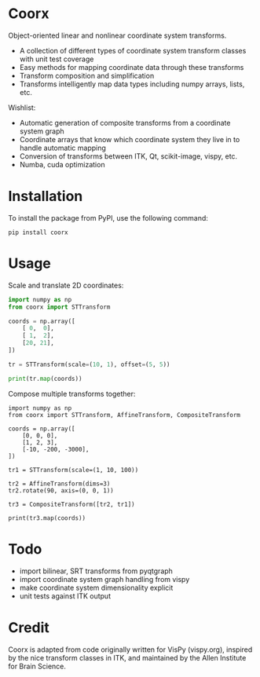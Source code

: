 Coorx
==========

Object-oriented linear and nonlinear coordinate system transforms.

* A collection of different types of coordinate system transform classes with unit test coverage
* Easy methods for mapping coordinate data through these transforms
* Transform composition and simplification
* Transforms intelligently map data types including numpy arrays, lists, etc.

Wishlist:

* Automatic generation of composite transforms from a coordinate system graph
* Coordinate arrays that know which coordinate system they live in to handle automatic mapping
* Conversion of transforms between ITK, Qt, scikit-image, vispy, etc.
* Numba, cuda optimization


Installation
============

To install the package from PyPI, use the following command:

```
pip install coorx
```

Usage
=====

Scale and translate 2D coordinates:

```python
import numpy as np
from coorx import STTransform

coords = np.array([
    [ 0,  0],
    [ 1,  2],
    [20, 21],
])

tr = STTransform(scale=(10, 1), offset=(5, 5))

print(tr.map(coords))
```

Compose multiple transforms together:

```
import numpy as np
from coorx import STTransform, AffineTransform, CompositeTransform

coords = np.array([
    [0, 0, 0],
    [1, 2, 3],
    [-10, -200, -3000],
])

tr1 = STTransform(scale=(1, 10, 100))

tr2 = AffineTransform(dims=3)
tr2.rotate(90, axis=(0, 0, 1))

tr3 = CompositeTransform([tr2, tr1])

print(tr3.map(coords))
```

Todo
====

* import bilinear, SRT transforms from pyqtgraph
* import coordinate system graph handling from vispy
* make coordinate system dimensionality explicit
* unit tests against ITK output


Credit
======

Coorx is adapted from code originally written for VisPy (vispy.org),
inspired by the nice transform classes in ITK, and
maintained by the Allen Institute for Brain Science.
